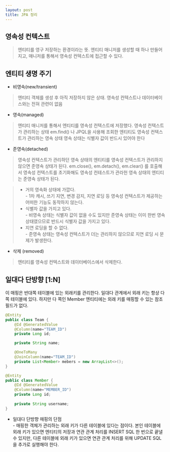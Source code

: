 ```yaml
---
layout: post
title: JPA 정리
---
```


## 영속성 컨텍스트

> 엔티티를 영구 저장하는 환경이라는 뜻. 엔티티 매니저를 생성할 때 하나 만들어지고, 매니저를 통해서 영속성 컨텍스트에 접근할 수 있다. 

## 엔티티 생명 주기 

- 비영속(new/transient)

>  엔티티 객체를 생성 후 아직 저장하지 않은 상태. 영속성 컨텍스트나 데이터베이스와는 전혀 관련이 없음

- 영속(managed)

> 엔티티 매니저를 통해서 엔티티를 영속성 컨텍스트에 저장했다. 영속성 컨텍스트가 관리하는 상태
> em.find() 나 JPQL을 사용해 조회한 엔티티도 영속성 컨텍스트가 관리하는 영속 상태 
> 영속 상태는 식별자 값이 반드시 있어야 한다 

- 준영속(detached)

> 영속성 컨텍스트가 관리하던 영속 상태의 엔티티를 영속성 컨텍스트가 관리하지 않으면 준영속 상태가 된다. 
> em.close(), em.detach(), em.clear() 를 호출해서 영속성 컨텍스트를 초기화해도 영속성 컨테스트가 관라헌 영속 상태의 엔티티는 준영속 상태가 된다. 

> - 거의 영속화 상태에 가깝다.    
> \- 1차 캐시, 쓰기 지연, 변경 감지, 지연 로딩 등 영속성 컨텍스트가 제공하는 어떠한 기능도 동작하지 않는다.
> - 식별자 값을 가지고 있다.     
> \- 비영속 상태는 식별자 값이 없을 수도 있지만 준영속 상태는 이미 한번 영속 상태였으므로 반드시 식별자 값을 가지고 있다. 
> - 지연 로딩을 할 수 없다.     
> \- 준영속 상태는 영속성 컨텍스트가 더는 관리하지 않으므로 지연 로딩 시 문제가 발생한다. 

- 삭제 (removed)

> 엔티티를 영속성 컨텍스트와 데이터베이스에서 삭제한다. 

## 일대다 단방향 [1:N]

이 매핑은 반대쪽 테이블에 있는 외래키를 관리한다. 일대다 관계에서 외래 키는 항상 다쪽 테이블에 있다. 하지만 다 쪽인 Member 엔티티에는 외래 키를 매핑할 수 있는 참조 필드가 없다.

```java
@Entity 
public class Team {
    @Id @GeneratedValue
    @Column(name="TEAM_ID")
    private Long id;

    private String name; 

    @OneToMany
    @JoinColumn(name="TEAM_ID")
    private List<Member> mebers = new ArrayList<>();
}

@Entity
public class Member {
    @Id @GeneratedValue
    @Column(name="MEMBER_ID")
    private Long id;
    
    private String username;
}
```

- 일대다 단방향 매핑의 단점    
\- 매핑한 객체가 관리하는 외래 키가 다른 테이블에 있다는 점이다. 본인 테이블에 외래 키가 있으면 엔티티의 저장과 연관 관계 처리를 INSERT SQL 한 번으로 끝낼 수 있지만, 다른 테이블에 외래 키가 있으면 연관 관계 처리를 위해 UPDATE SQL을 추가로 실행해야 한다.

